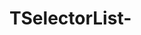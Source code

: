 <!-- TSelectorList.md --- 
;; 
;; Description: 
;; Author: Hongyi Wu(吴鸿毅)
;; Email: wuhongyi@qq.com 
;; Created: 六 9月 15 13:22:29 2018 (+0800)
;; Last-Updated: 三 9月 16 12:58:53 2020 (+0800)
;;           By: Hongyi Wu(吴鸿毅)
;;     Update #: 2
;; URL: http://wuhongyi.cn -->

# TSelectorList-


<!-- TSelectorList.md ends here -->
